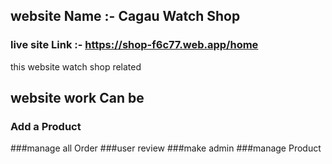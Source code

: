 ## website Name :- Cagau Watch Shop
### live site Link :- https://shop-f6c77.web.app/home
this website watch shop related

## website work Can be
### Add a Product
###manage all Order
###user review
###make admin
###manage Product

